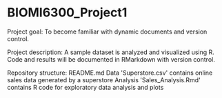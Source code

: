# BIOMI6300_Project1
Project goal:
  To become familiar with dynamic documents and version control. 

Project description:
  A sample dataset is analyzed and visualized using R. Code and results will be documented in RMarkdown with version control.

Repository structure:
  README.md
  Data
    'Superstore.csv' contains online sales data generated by a superstore
  Analysis
    'Sales_Analysis.Rmd' contains R code for exploratory data analysis and     plots 